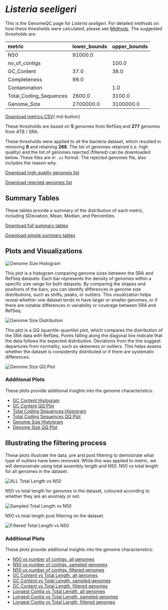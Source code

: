 # *Listeria seeligeri*

This is the GenomeQC page for *Listeria seeligeri*. For detailed methods on how these thresholds were calculated, please see [Methods](../../methods.md).
The suggested thresholds are: 

| metric                 | lower_bounds   | upper_bounds   |
|:-----------------------|:---------------|:---------------|
| N50                    | 91000.0        |                |
| no_of_contigs          |                | 100.0          |
| GC_Content             | 37.0           | 38.0           |
| Completeness           | 99.0           |                |
| Contamination          |                | 1.0            |
| Total_Coding_Sequences | 2600.0         | 3100.0         |
| Genome_Size            | 2700000.0      | 3100000.0      |

[Download metrics CSV](Listeria_seeligeri_metrics.csv){.md-button}


These thresholds are based on **5** genomes from RefSeq and **277** genomes from ATB / SRA.

These thresholds were applied to all the bacteria dataset, which resulted in removing **9** and retaining **268**.
The list of genomes retained (i.e. high quality) and the list of genomes rejected (filtered) can be downloaded below. These files are in `.xz` format. The rejected genomes file, also includes the reason why.

[Download high quality genomes list](Listeria_seeligeri_high_quality_genomes.csv.xz)


[Download rejected genomes list](Listeria_seeligeri_filtered_out_genomes.csv.xz)



## Summary Tables
These tables provide a summary of the distribution of each metric, including SDeviation, Mean, Median, and Percentiles.

[Download full summary tables](summary.csv)

[Download simple summary tables](selected_summary.csv)

## Plots and Visualizations

![Genome Size Histogram](Genome_Size_refseq_histogram_kde.png)

This plot is a histogram comparing genome sizes between the SRA and RefSeq datasets. Each bar represents the density of genomes within a specific size range for both datasets. By comparing the shapes and positions of the bars, you can identify differences in genome size distributions, such as shifts, peaks, or outliers. This visualization helps reveal whether one dataset tends to have larger or smaller genomes, or if there are notable differences in variability or coverage between SRA and RefSeq.

![Genome Size Distribution](Genome_Size_refseq_histogram_kde.png)

This plot is a QQ (quantile-quantile) plot, which compares the distribution of the SRA data with RefSeq. Points falling along the diagonal line indicate that the data follows the expected distribution. Deviations from the line suggest departures from normality, such as skewness or outliers. This helps assess whether the dataset is consistently distributed or if there are systematic differences.

![Genome Size QQ Plot](Genome_Size_refseq_qqplot.png)

### Additional Plots

These plots provide additional insights into the genome characteristics:

- [GC Content Histogram](GC_Content_refseq_histogram_kde.png)
- [GC Content QQ Plot](GC_Content_refseq_qqplot.png)
- [Total Coding Sequences Histogram](Total_Coding_Sequences_refseq_histogram_kde.png)
- [Total Coding Sequences QQ Plot](Total_Coding_Sequences_refseq_qqplot.png)
- [Genome Size Histogram](Genome_Size_refseq_histogram_kde.png)
- [Genome Size QQ Plot](Genome_Size_refseq_qqplot.png)
## Illustrating the filtering process
These plots illustrate the data, pre and post filtering to demostrate what type of outliers have been removed. While this was applied to metric, we will demonstrate using total assembly length and N50.
N50 vs total length for all genomes in the dataset.

![ALL Total Length vs N50](Listeria_seeligeri_all_total_length_N50.png)

N50 vs total length for genomes in the dataset, coloured according to whether they are an anomaly or not.

![Sampled Total Length vs N50](Listeria_seeligeri_sample_total_length_N50.png)

N50 vs total length post filtering on the dataset.

![Filtered Total Length vs N50](Listeria_seeligeri_filt_total_length_N50.png)

### Additional Plots

These plots provide additional insights into the genome characteristics:

- [N50 vs number of contigs, all genomes](Listeria_seeligeri_all_N50_number.png)
- [N50 vs number of contigs, sampled genomes](Listeria_seeligeri_sample_N50_number.png)
- [N50 vs number of contigs, filtered genomes](Listeria_seeligeri_filt_N50_number.png)
- [GC Content vs Total Length, all genomes](Listeria_seeligeri_all_total_length_GC_Content.png)
- [GC Content vs Total Length, sampled genomes](Listeria_seeligeri_sample_total_length_GC_Content.png)
- [GC Content vs Total Length, filtered genomes](Listeria_seeligeri_filt_total_length_GC_Content.png)
- [Longest Contig vs Total Length, all genomes](Listeria_seeligeri_all_total_length_longest.png)
- [Longest Contig vs Total Length, sampled genomes](Listeria_seeligeri_sample_total_length_longest.png)
- [Longest Contig vs Total Length, filtered genomes](Listeria_seeligeri_filt_total_length_longest.png)
